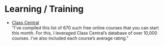 # Learning / Training
- [Class Central](https://www.class-central.com/)  
  "I've compiled this list of 670 such free online courses that you can start this month. For this, I leveraged Class Central’s database of over 10,000 courses. I’ve also included each course’s average rating."

